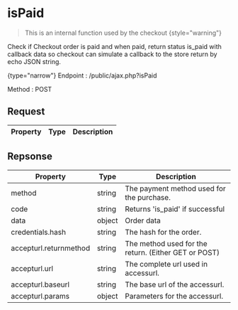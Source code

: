 # isPaid

<include from="Snippets-CheckoutAPI.md" element-id="snippet-header" />

> This is an internal function used by the checkout
{style="warning"}

Check if Checkout order is paid and when paid, return status is_paid with callback data
so checkout can simulate a callback to the store
return by echo JSON string.

{type="narrow"}
Endpoint
: /public/ajax.php?isPaid

Method
: POST

## Request

| Property | Type   | Description |
|----------|--------|-------------|

## Repsonse

| Property               | Type   | Description                                          |
|------------------------|--------|------------------------------------------------------|
| method                 | string | The payment method used for the purchase.            |
| code                   | string | Returns 'is_paid' if successful                      |
| data                   | object | Order data                                           |
| credentials.hash       | string | The hash for the order.                              |
| accepturl.returnmethod | string | The method used for the return. (Either GET or POST) |
| accepturl.url          | string | The complete url used in accessurl.                  |
| accepturl.baseurl      | string | The base url of the accessurl.                       |
| accepturl.params       | object | Parameters for the accessurl.                        |
